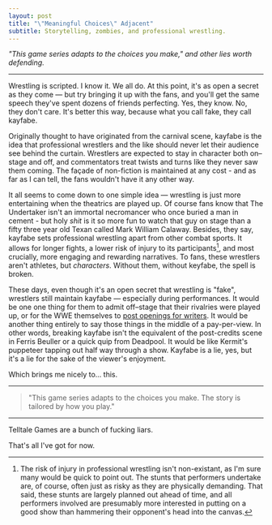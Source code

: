```yaml
---
layout: post
title: "\"Meaningful Choices\" Adjacent"
subtitle: Storytelling, zombies, and professional wrestling.
---
```


_"This game series adapts to the choices you make," and other lies worth defending._

---

Wrestling is scripted. I know it. We all do. At this point, it's as open a secret as they come — but try bringing it up with the fans, and you'll get the same speech they've spent dozens of friends perfecting. Yes, they know. No, they don't care. It's better this way, because what you call fake, they call kayfabe.

Originally thought to have originated from the carnival scene, kayfabe is the idea that professional wrestlers and the like should never let their audience see behind the curtain. Wrestlers are expected to stay in character both on–stage and off, and commentators treat twists and turns like they never saw them coming. The façade of non-fiction is maintained at any cost - and as far as I can tell, the fans wouldn't have it any other way. 

It all seems to come down to one simple idea — wrestling is just more entertaining when the theatrics are played up. Of course fans know that The Undertaker isn't an immortal necromancer who once buried a man in cement - but holy _shit_ is it so more fun to watch that guy on stage than a fifty three year old Texan called Mark William Calaway. Besides, they say, kayfabe sets professional wrestling apart from other combat sports. It allows for longer fights, a lower risk of injury to its participants[^1], and most crucially, more engaging and rewarding narratives. To fans, these wrestlers aren't athletes, but *characters*. Without them, without keyfabe, the spell is broken. 

These days, even though it's an open secret that wrestling is "fake", wrestlers still maintain kayfabe — especially during performances. It would be one one thing for them to admit off–stage that their rivalries were played up, or for the WWE themselves to [post openings for writers](https://wwecorp.wd5.myworkdayjobs.com/wwecorp/). It would be another thing entirely to say those things in the middle of a pay-per-view. In other words, breaking kayfabe isn't the equivalent of the post-credits scene in Ferris Beuller or a quick quip from Deadpool. It would be like Kermit's puppeteer tapping out half way through a show. Kayfabe is a lie, yes, but it's a lie for the sake of the viewer's enjoyment. 

Which brings me nicely to... this.

---

> "This game series adapts to the choices you make. The story is tailored by how you play."

---

Telltale Games are a bunch of fucking liars. 

That's all I've got for now. 

[^1]: The risk of injury in professional wrestling isn't non-existant, as I'm sure many would be quick to point out. The stunts that performers undertake are, of course, often just as risky as they are physically demanding. That said, these stunts are largely planned out ahead of time, and all performers involved are presumably more interested in putting on a good show than hammering their opponent's head into the canvas. 
